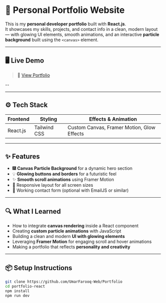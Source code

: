 # 🌟 Personal Portfolio Website

This is my **personal developer portfolio** built with **React.js**.  
It showcases my skills, projects, and contact info in a clean, modern layout — with glowing UI elements, smooth animations, and an interactive **particle background** built using the `<canvas>` element.

---

## 🖥️ Live Demo

> 🔗 [View Portfolio](https://umarfarooq-dev-portfolio.netlify.app/)

--

---

## ⚙️ Tech Stack

| Frontend | Styling | Effects & Animation |
|----------|----------|----------------------|
| React.js | Tailwind CSS | Custom Canvas, Framer Motion, Glow Effects |

---

## ✨ Features

- 🎆 **Canvas Particle Background** for a dynamic hero section
- 💡 **Glowing buttons and borders** for a futuristic feel
- ✨ **Smooth scroll animations** using Framer Motion
- 🧩 Responsive layout for all screen sizes
- 📨 Working contact form (optional with EmailJS or similar)

---

## 🔍 What I Learned

- How to integrate **canvas rendering** inside a React component
- Creating **custom particle animations** with JavaScript
- Building a clean and modern **UI with glowing elements**
- Leveraging **Framer Motion** for engaging scroll and hover animations
- Making a portfolio that reflects **personality and creativity**

---

## 📦 Setup Instructions

```bash
git clone https://github.com/UmarFarooq-Web/Portfolio
cd portfolio-react
npm install
npm run dev
